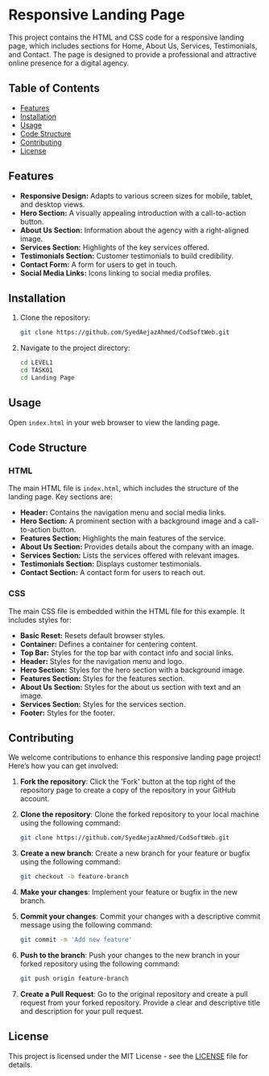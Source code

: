 # Responsive Landing Page

This project contains the HTML and CSS code for a responsive landing page, which includes sections for Home, About Us, Services, Testimonials, and Contact. The page is designed to provide a professional and attractive online presence for a digital agency.

## Table of Contents

- [Features](#features)
- [Installation](#installation)
- [Usage](#usage)
- [Code Structure](#code-structure)
- [Contributing](#contributing)
- [License](#license)

## Features

- **Responsive Design:** Adapts to various screen sizes for mobile, tablet, and desktop views.
- **Hero Section:** A visually appealing introduction with a call-to-action button.
- **About Us Section:** Information about the agency with a right-aligned image.
- **Services Section:** Highlights of the key services offered.
- **Testimonials Section:** Customer testimonials to build credibility.
- **Contact Form:** A form for users to get in touch.
- **Social Media Links:** Icons linking to social media profiles.

## Installation

1. Clone the repository:
    ```bash
    git clone https://github.com/SyedAejazAhmed/CodSoftWeb.git
    ```
2. Navigate to the project directory:
    ```bash
    cd LEVEL1
    cd TASK01
    cd Landing Page
    ```

## Usage

Open `index.html` in your web browser to view the landing page.

## Code Structure

### HTML

The main HTML file is `index.html`, which includes the structure of the landing page. Key sections are:

- **Header:** Contains the navigation menu and social media links.
- **Hero Section:** A prominent section with a background image and a call-to-action button.
- **Features Section:** Highlights the main features of the service.
- **About Us Section:** Provides details about the company with an image.
- **Services Section:** Lists the services offered with relevant images.
- **Testimonials Section:** Displays customer testimonials.
- **Contact Section:** A contact form for users to reach out.

### CSS

The main CSS file is embedded within the HTML file for this example. It includes styles for:

- **Basic Reset:** Resets default browser styles.
- **Container:** Defines a container for centering content.
- **Top Bar:** Styles for the top bar with contact info and social links.
- **Header:** Styles for the navigation menu and logo.
- **Hero Section:** Styles for the hero section with a background image.
- **Features Section:** Styles for the features section.
- **About Us Section:** Styles for the about us section with text and an image.
- **Services Section:** Styles for the services section.
- **Footer:** Styles for the footer.

## Contributing

We welcome contributions to enhance this responsive landing page project! Here’s how you can get involved:

1. **Fork the repository**: Click the 'Fork' button at the top right of the repository page to create a copy of the repository in your GitHub account.

2. **Clone the repository**: Clone the forked repository to your local machine using the following command:
    ```bash
    git clone https://github.com/SyedAejazAhmed/CodSoftWeb.git
    ```

3. **Create a new branch**: Create a new branch for your feature or bugfix using the following command:
    ```bash
    git checkout -b feature-branch
    ```

4. **Make your changes**: Implement your feature or bugfix in the new branch.

5. **Commit your changes**: Commit your changes with a descriptive commit message using the following command:
    ```bash
    git commit -m 'Add new feature'
    ```

6. **Push to the branch**: Push your changes to the new branch in your forked repository using the following command:
    ```bash
    git push origin feature-branch
    ```

7. **Create a Pull Request**: Go to the original repository and create a pull request from your forked repository. Provide a clear and descriptive title and description for your pull request.

## License

This project is licensed under the MIT License - see the [LICENSE](LICENSE) file for details.
